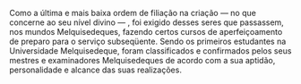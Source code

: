 ﻿Como a última e mais baixa ordem de filiação na criação — no que concerne ao seu nível divino — , foi exigido desses seres que passassem, nos mundos Melquisedeques, fazendo certos cursos de aperfeiçoamento de preparo para o serviço subseqüente. Sendo os primeiros estudantes na Universidade Melquisedeque, foram classificados e confirmados pelos seus mestres e examinadores Melquisedeques de acordo com a sua aptidão, personalidade e alcance das suas realizações.